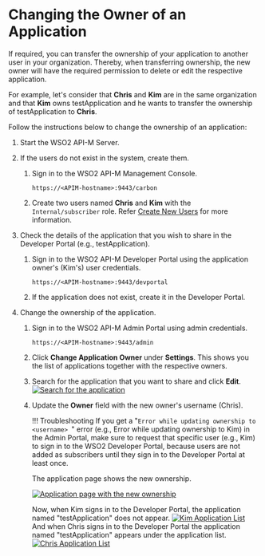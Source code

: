 # Changing the Owner of an Application

If required, you can transfer the ownership of your application to another user in your organization. Thereby, when transferring ownership, the new owner will have the required permission to delete or edit the respective application.

For example, let's consider that **Chris** and **Kim** are in the same organization and that **Kim** owns testApplication and he wants to transfer the ownership of testApplication to **Chris**.

Follow the instructions below to change the ownership of an application:

1.  Start the WSO2 API-M Server.
2.  If the users do not exist in the system, create them.

     1. Sign in to the WSO2 API-M Management Console.

         `https://<APIM-hostname>:9443/carbon`

     2. Create two users named **Chris** and **Kim** with the `Internal/subscriber` role.
        Refer [Create New Users]({{base_path}}/administer/managing-users-and-roles/managing-users#adding-a-new-user) for more information.

3.  Check the details of the application that you wish to share in the Developer Portal (e.g., testApplication).

    1.  Sign in to the WSO2 API-M Developer Portal using the application owner's (Kim's) user credentials.

         `https://<APIM-hostname>:9443/devportal`

    2.  If the application does not exist, create it in the Developer Portal.

4.  Change the ownership of the application.

    1.  Sign in to the WSO2 API-M Admin Portal using admin credentials.
        
         `https://<APIM-hostname>:9443/admin`

    2.  Click **Change Application Owner** under **Settings**.
        This shows you the list of applications together with the respective owners.

    3.  Search for the application that you want to share and click **Edit**.
        [![Search for the application]({{base_path}}/assets/img/learn/changing-application-owner-search.png)]({{base_path}}/assets/img/learn/changing-application-owner-search.png)

    4.  Update the **Owner** field with the new owner's username (Chris).

        !!! Troubleshooting
            If you get a "`Error while updating ownership to <username> `" error (e.g., Error while updating ownership to Kim) in the Admin Portal, make sure to request that specific user (e.g., Kim) to sign in to the WSO2 Developer Portal, because users are not added as subscribers until they sign in to the Developer Portal at least once.


         The application page shows the new ownership.

        [![Application page with the new ownership]({{base_path}}/assets/img/learn/changing-application-owner.png)]({{base_path}}/assets/img/learn/changing-application-owner.png)   
        
        Now, when Kim signs in to the Developer Portal, the application named "testApplication" does not appear.
        [![Kim Application List]({{base_path}}/assets/img/learn/application-kim.png)]({{base_path}}/assets/img/learn/application-chris.png)
        And when Chris signs in to the Developer Portal the application named "testApplication" appears under the application list.
        [![Chris Application List]({{base_path}}/assets/img/learn/application-chris.png)]({{base_path}}/assets/img/learn/application-chris.png)


